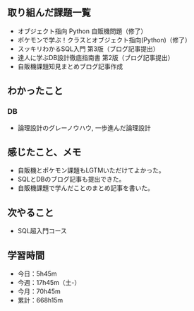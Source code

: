 ## 取り組んだ課題一覧
- オブジェクト指向 Python 自販機問題（修了）
- ポケモンで学ぶ！クラスとオブジェクト指向(Python)（修了）
- スッキリわかるSQL入門 第3版（ブログ記事提出）
- 達人に学ぶDB設計徹底指南書 第2版（ブログ記事提出）
- 自販機課題知見まとめブログ記事作成
## わかったこと
### DB
- 論理設計のグレーノウハウ, 一歩進んだ論理設計    
## 感じたこと、メモ
- 自販機とポケモン課題もLGTMいただけてよかった。
- SQLとDBのブログ記事も提出できた。
- 自販機課題で学んだことのまとめ記事を書いた。  
## 次やること
- SQL超入門コース
## 学習時間
- 今日：5h45m
- 今週：17h45m（土-）
- 今月：70h45m
- 累計：668h15m